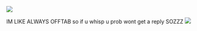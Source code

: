 ![](https://file.garden/ZrZHL8rYfQXsO7MC/graphics/image.png)

IM LIKE ALWAYS OFFTAB so if u whisp u prob wont get a reply SOZZZ    ![](https://i.postimg.cc/JnSWh5b5/pic58.gif)
